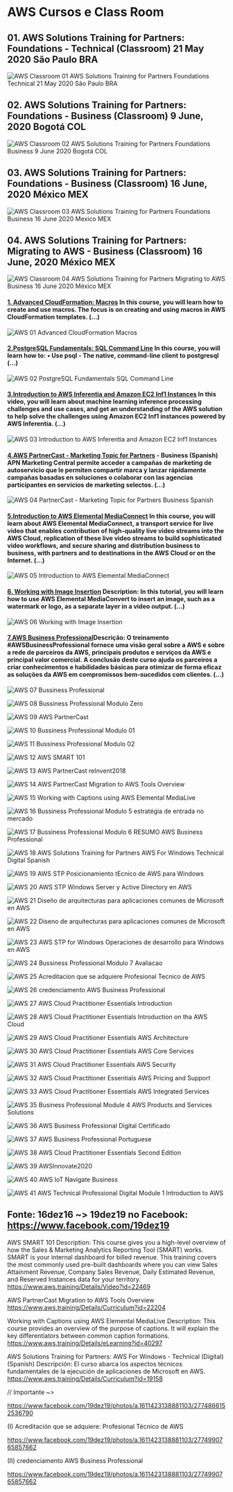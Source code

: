 # AWS Cursos e Class Room 

## 01.  AWS Solutions Training for Partners: Foundations - Technical (Classroom) 21 May 2020 São Paulo BRA 
![AWS Classroom 01 AWS Solutions Training for Partners Foundations  Technical  21 May 2020 São Paulo BRA](https://user-images.githubusercontent.com/76437195/104212526-b3a15400-540b-11eb-86e2-54ea85b84b91.jpg)

## 02.  AWS Solutions Training for Partners: Foundations - Business (Classroom) 9 June, 2020 Bogotá COL 
![AWS Classroom 02 AWS Solutions Training for Partners Foundations Business 9 June 2020 Bogotá COL](https://user-images.githubusercontent.com/76437195/104212555-bb60f880-540b-11eb-8a18-f09a62d0c5ce.jpg)

## 03.  AWS Solutions Training for Partners: Foundations - Business (Classroom) 16 June, 2020 México MEX
![AWS Classroom 03 AWS Solutions Training for Partners Foundations Business 16 June 2020 Mexico MEX](https://user-images.githubusercontent.com/76437195/104212576-c2880680-540b-11eb-821d-1136db4d1d25.jpg)

## 04.  AWS Solutions Training for Partners: Migrating to AWS - Business (Classroom) 16 June, 2020 México MEX
![AWS Classroom 04 AWS Solutions Training for Partners Migrating to AWS Business 16 June 2020 México MEX](https://user-images.githubusercontent.com/76437195/104212604-c9af1480-540b-11eb-8fec-1c4c78b2e254.jpg)

#### [1. Advanced CloudFormation: Macros](https://www.aws.training/Details/eLearning?id=43238&fbclid=IwAR3-2b3iVEzoLJTot8RCM_bkivGeEUFH8PZxXkyvavzHWahhcfyc6OKt4YY) In this course, you will learn how to create and use macros. The focus is on creating and using macros in AWS CloudFormation templates. (...)
![AWS 01 Advanced CloudFormation Macros](https://user-images.githubusercontent.com/76437195/104139029-ebae8580-537e-11eb-9f72-172589ffba08.jpg)

#### [2.PostgreSQL Fundamentals: SQL Command Line](https://www.aws.training/Details/eLearning?id=43293&fbclid=IwAR1AFjDmeHIoyBDTbycIw-6jgTy4D9hQzgTiIPjCKdRJJWaI7Jm0VZH1EcE) In this course, you will learn how to: • Use psql - The native, command-line client to postgresql (...)
![AWS 02 PostgreSQL Fundamentals SQL Command Line](https://user-images.githubusercontent.com/76437195/104140233-d6d5f000-5386-11eb-9142-b2787eb1a25a.jpg)

#### [3.Introduction to AWS Inferentia and Amazon EC2 Inf1 Instances](https://www.aws.training/Details/Video?id=42195&fbclid=IwAR3IQqHvN2cB5FfiKWNV13kdzPnioFlnbK0mDssyZJlI-lWkh4JFaxYsZQ8) In this video, you will learn about machine learning inference processing challenges and use cases, and get an understanding of the AWS solution to help solve the challenges using Amazon EC2 Inf1 instances powered by AWS Inferentia. (...) 
![AWS 03 Introduction to AWS Inferentia and Amazon EC2 Inf1 Instances](https://user-images.githubusercontent.com/76437195/104140237-ddfcfe00-5386-11eb-938d-95e18d76d535.jpg)

#### [4.AWS PartnerCast - Marketing Topic for Partners](https://www.aws.training/Details/Video?id=43993) - Business (Spanish) APN Marketing Central permite acceder a campañas de marketing de autoservicio que le permiten compartir marca y lanzar rápidamente campañas basadas en soluciones o colaborar con las agencias participantes en servicios de marketing selectos. (...)
![AWS 04 PartnerCast - Marketing Topic for Partners  Business  Spanish](https://user-images.githubusercontent.com/76437195/104140955-95474400-538a-11eb-82d6-f1a9fbdbd099.jpg)

#### [5.Introduction to AWS Elemental MediaConnect](https://www.aws.training/Details/Video?id=27170) In this course, you will learn about AWS Elemental MediaConnect, a transport service for live video that enables contribution of high-quality live video streams into the AWS Cloud, replication of these live video streams to build sophisticated video workflows, and secure sharing and distribution business to business, with partners and to destinations in the AWS Cloud or on the Internet. (...)
![AWS 05 Introduction to AWS Elemental MediaConnect](https://user-images.githubusercontent.com/76437195/104140960-9d06e880-538a-11eb-9a4d-5de5a5a194ad.png)

#### [6. Working with Image Insertion](https://www.aws.training/Details/Video?id=24798) Description: In this tutorial, you will learn how to use AWS Elemental MediaConvert to insert an image, such as a watermark or logo, as a separate layer in a video output. (...)
![AWS 06 Working with Image Insertion](https://user-images.githubusercontent.com/76437195/104141183-dab84100-538b-11eb-941b-d33a45a1e3b6.jpg)

#### [7.AWS Business Professional](https://www.aws.training/Details/Curriculum?id=30254)Descrição: O treinamento #AWSBusinessProfessional fornece uma visão geral sobre a AWS e sobre a rede de parceiros da AWS, principais produtos e serviços da AWS e principal valor comercial. A conclusão deste curso ajuda os parceiros a criar conhecimentos e habilidades básicas para otimizar de forma eficaz as soluções da AWS em compromissos bem-sucedidos com clientes. (...)
![AWS 07 Bussiness Professional](https://user-images.githubusercontent.com/76437195/104141189-e0158b80-538b-11eb-9db4-44bf1900cae8.png) 


![AWS 08 Bussiness Professional Modulo Zero](https://user-images.githubusercontent.com/76437195/104199232-91a0d500-53fd-11eb-9643-3c631449a427.png)

![AWS 09 AWS PartnerCast](https://user-images.githubusercontent.com/76437195/104199278-a1201e00-53fd-11eb-8b02-10e88cfb90cb.jpg)

![AWS 10 Bussiness Professional Modulo 01](https://user-images.githubusercontent.com/76437195/104199309-a8472c00-53fd-11eb-84f4-6dd4ad7bc6db.jpg)

![AWS 11 Bussiness Professional Modulo 02](https://user-images.githubusercontent.com/76437195/104200027-8c905580-53fe-11eb-86f3-4019b6c6b01a.png)

![AWS 12 AWS SMART 101](https://user-images.githubusercontent.com/76437195/104199360-b8f7a200-53fd-11eb-8e08-3afd69d7d584.png)

![AWS 13 AWS PartnerCast reInvent2018](https://user-images.githubusercontent.com/76437195/104199384-c01eb000-53fd-11eb-9025-93d0df0e5a0f.jpg)

![AWS 14 AWS PartnerCast Migration to AWS Tools Overview](https://user-images.githubusercontent.com/76437195/104199402-c6ad2780-53fd-11eb-9316-c77d9706eba0.jpg)

![AWS 15 Working with Captions using AWS Elemental MediaLive](https://user-images.githubusercontent.com/76437195/104199433-d167bc80-53fd-11eb-85cb-87ce1a786431.jpg)

![AWS 16 Bussiness Professional Modulo 5 estratégia de entrada no mercado](https://user-images.githubusercontent.com/76437195/104199453-d7f63400-53fd-11eb-8221-bddd8b875233.jpg)

![AWS 17 Bussiness Professional Modulo 6 RESUMO AWS Business Professional](https://user-images.githubusercontent.com/76437195/104199474-df1d4200-53fd-11eb-974b-a0fb53eaf990.jpg)

![AWS 18 AWS Solutions Training for Partners AWS For Windows  Technical Digital Spanish](https://user-images.githubusercontent.com/76437195/104199493-e5132300-53fd-11eb-9232-5957bac022c1.png)

![AWS 19 AWS STP Posicionamiento tEcnico de AWS para Windows](https://user-images.githubusercontent.com/76437195/104199507-eba19a80-53fd-11eb-836a-3fd849477e08.png)

![AWS 20 AWS STP Windows Server y Active Directory en AWS](https://user-images.githubusercontent.com/76437195/104199528-f1977b80-53fd-11eb-839b-692cf11619e5.jpg)

![AWS 21 Diseño de arquitecturas para aplicaciones comunes de Microsoft en AWS](https://user-images.githubusercontent.com/76437195/104199550-f78d5c80-53fd-11eb-9174-b17f2e3dbb9a.jpg)

![AWS 22 Diseno de arquitecturas para aplicaciones comunes de Microsoft en AWS](https://user-images.githubusercontent.com/76437195/104199589-ffe59780-53fd-11eb-8261-e0651039480d.jpg)

![AWS 23 AWS STP for Windows Operaciones de desarrollo para Windows en AWS](https://user-images.githubusercontent.com/76437195/104199614-06740f00-53fe-11eb-8efc-b3c8a11a9aab.jpg)

![AWS 24 Bussiness Professional Modulo 7 Avaliacao](https://user-images.githubusercontent.com/76437195/104199641-0e33b380-53fe-11eb-8b67-79b7694a9cd8.jpg)

![AWS 25 Acreditacion que se adquiere Profesional Tecnico de AWS](https://user-images.githubusercontent.com/76437195/104199658-14c22b00-53fe-11eb-8441-9c7d148529f0.jpg)

![AWS 26 credenciamento AWS Business Professional](https://user-images.githubusercontent.com/76437195/104199678-1b50a280-53fe-11eb-9e67-65e18f97243f.jpg)

![AWS 27 AWS Cloud Practitioner Essentials Introduction](https://user-images.githubusercontent.com/76437195/104212759-f19e7800-540b-11eb-8911-eaa7e831444a.jpg)

![AWS 28 AWS Cloud Practitioner Essentials Introduction on tha AWS Cloud](https://user-images.githubusercontent.com/76437195/104212789-f82cef80-540b-11eb-9217-fbdd571e4e04.jpg)

![AWS 29 AWS Cloud Practitioner Essentials AWS Architecture](https://user-images.githubusercontent.com/76437195/104212811-febb6700-540b-11eb-8e63-206ca2a594e3.jpg)

![AWS 30 AWS Cloud Practitioner Essentials AWS Core Services](https://user-images.githubusercontent.com/76437195/104212845-07ac3880-540c-11eb-9c28-bad2354fe91a.png)

![AWS 31 AWS Cloud Practitioner Essentials AWS Security](https://user-images.githubusercontent.com/76437195/104212864-10047380-540c-11eb-9712-0aef46ac16ac.png)

![AWS 32 AWS Cloud Practitioner Essentials AWS Pricing and Support](https://user-images.githubusercontent.com/76437195/104212892-198ddb80-540c-11eb-97e3-127c8015b20f.jpg)

![AWS 33 AWS Cloud Practitioner Essentials AWS Integrated Services](https://user-images.githubusercontent.com/76437195/104212919-20b4e980-540c-11eb-8ade-0af5ea66e5c4.jpg)

![AWS 35 Business Professional Module 4 AWS Products and Services Solutions](https://user-images.githubusercontent.com/76437195/104212963-2d394200-540c-11eb-9cf0-dadd52e9eb83.jpg)

![AWS 36 AWS Business Professional Digital Certificado](https://user-images.githubusercontent.com/76437195/104212986-35917d00-540c-11eb-8cfa-a48d3c2fc0fe.png)

![AWS 37 AWS Business Professional Portuguese](https://user-images.githubusercontent.com/76437195/104213007-3cb88b00-540c-11eb-99bb-943a0142f79a.png)

![AWS 38 AWS Cloud Practitioner Essentials Second Edition](https://user-images.githubusercontent.com/76437195/104213041-4641f300-540c-11eb-9919-aa0be52702e2.png)

![AWS 39 AWSInnovate2020](https://user-images.githubusercontent.com/76437195/104213064-4cd06a80-540c-11eb-9359-0cafdbed78ef.jpg)

![AWS 40 AWS IoT Navigate Business](https://user-images.githubusercontent.com/76437195/104213100-55c13c00-540c-11eb-8675-533375c3f031.jpg)

![AWS 41 AWS Technical Professional Digital Module 1 Introduction to AWS](https://user-images.githubusercontent.com/76437195/104213131-5ce84a00-540c-11eb-8c14-4f7ab53f3986.png)


## Fonte: 16dez16 ~> 19dez19 no Facebook: https://www.facebook.com/19dez19 





AWS SMART 101
Description: This course gives you a high-level overview of how the Sales & Marketing Analytics Reporting Tool (SMART) works. SMART is your internal dashboard for billed revenue. This training covers the most commonly used pre-built dashboards where you can view Sales Attainment Revenue, Company Sales Revenue, Daily Estimated Revenue, and Reserved Instances data for your territory.
https://www.aws.training/Details/Video?id=22469


AWS PartnerCast Migration to AWS Tools Overview
https://www.aws.training/Details/Curriculum?id=22204 


Working with Captions using AWS Elemental MediaLive
Description: This course provides an overview of the purpose of captions. It will explain the key differentiators between common caption formations. 
https://www.aws.training/Details/eLearning?id=40297 


AWS Solutions Training for Partners: AWS For Windows - Technical (Digital) (Spanish)
Descripción: El curso abarca los aspectos técnicos fundamentales de la ejecución de aplicaciones de Microsoft en AWS. 
https://www.aws.training/Details/Curriculum?id=19158 


// Importante ~> 

https://www.facebook.com/19dez19/photos/a.1611423138881103/2774866152536790

(I) Acreditación que se adquiere: Profesional Técnico de AWS

https://www.facebook.com/19dez19/photos/a.1611423138881103/2774990765857662

(II) credenciamento AWS Business Professional

https://www.facebook.com/19dez19/photos/a.1611423138881103/2774990765857662



